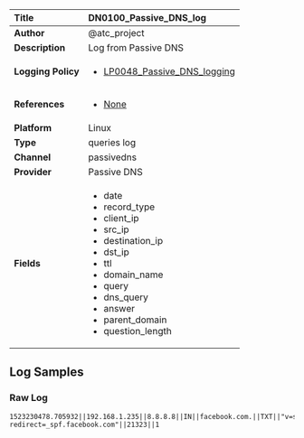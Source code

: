| Title              | DN0100_Passive_DNS_log       |
|:-------------------|:------------------|
| **Author**         | @atc_project        |
| **Description**    | Log from Passive DNS |
| **Logging Policy** | <ul><li>[LP0048_Passive_DNS_logging](../Logging_Policies/LP0048_Passive_DNS_logging.md)</li></ul> |
| **References**     | <ul><li>[None](None)</li></ul> |
| **Platform**       | Linux    |
| **Type**           | queries log        |
| **Channel**        | passivedns     |
| **Provider**       | Passive DNS    |
| **Fields**         | <ul><li>date</li><li>record_type</li><li>client_ip</li><li>src_ip</li><li>destination_ip</li><li>dst_ip</li><li>ttl</li><li>domain_name</li><li>query</li><li>dns_query</li><li>answer</li><li>parent_domain</li><li>question_length</li></ul> |


## Log Samples

### Raw Log

```
1523230478.705932||192.168.1.235||8.8.8.8||IN||facebook.com.||TXT||"v=spf1 redirect=_spf.facebook.com"||21323||1

```




